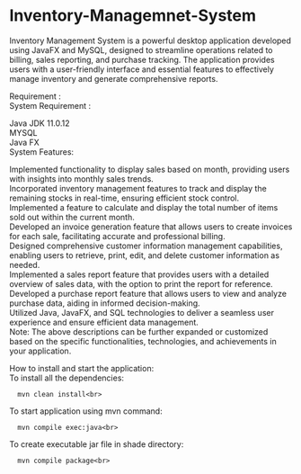 # Inventory-Managemnet-System
Inventory Management System is a powerful desktop application developed using JavaFX and MySQL, designed to streamline operations related to billing, sales reporting, and purchase tracking. The application provides users with a user-friendly interface and essential features to effectively manage inventory and generate comprehensive reports.

Requirement : <br>
System Requirement : <br>

Java JDK 11.0.12<br>
MYSQL<br>
Java FX<br>
System Features:<br>

Implemented functionality to display sales based on month, providing users with insights into monthly sales trends.<br>
Incorporated inventory management features to track and display the remaining stocks in real-time, ensuring efficient stock control.<br>
Implemented a feature to calculate and display the total number of items sold out within the current month.<br>
Developed an invoice generation feature that allows users to create invoices for each sale, facilitating accurate and professional billing.
<br>Designed comprehensive customer information management capabilities, enabling users to retrieve, print, edit, and delete customer information as needed. <br>
Implemented a sales report feature that provides users with a detailed overview of sales data, with the option to print the report for reference.<br>
Developed a purchase report feature that allows users to view and analyze purchase data, aiding in informed decision-making.<br>
Utilized Java, JavaFX, and SQL technologies to deliver a seamless user experience and ensure efficient data management.<br>
Note: The above descriptions can be further expanded or customized based on the specific functionalities, technologies, and achievements in your application.<br>

How to install and start the application:<br>
To install all the dependencies:<br>

      mvn clean install<br>
To start application using mvn command:<br>

      mvn compile exec:java<br>
To create executable jar file in shade directory:<br>

      mvn compile package<br>
